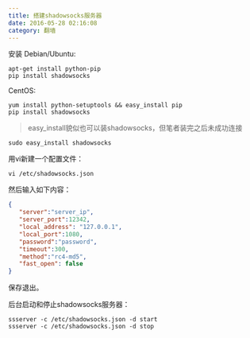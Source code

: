 ```yaml
---
title: 搭建shadowsocks服务器
date: 2016-05-28 02:16:08
category: 翻墙
---
```


安装
Debian/Ubuntu:
```base
apt-get install python-pip
pip install shadowsocks
```
CentOS:
```based
yum install python-setuptools && easy_install pip
pip install shadowsocks
```
>easy_install貌似也可以装shadowsocks，但笔者装完之后未成功连接

```base
sudo easy_install shadowsocks
```

用vi新建一个配置文件：
```
vi /etc/shadowsocks.json
```
然后输入如下内容：
```json
{ 
   "server":"server_ip", 
   "server_port":12342,
   "local_address": "127.0.0.1", 
   "local_port":1080, 
   "password":"password",
   "timeout":300, 
   "method":"rc4-md5",
   "fast_open": false
}
```
保存退出。

后台启动和停止shadowsocks服务器：
```
ssserver -c /etc/shadowsocks.json -d start
ssserver -c /etc/shadowsocks.json -d stop
```